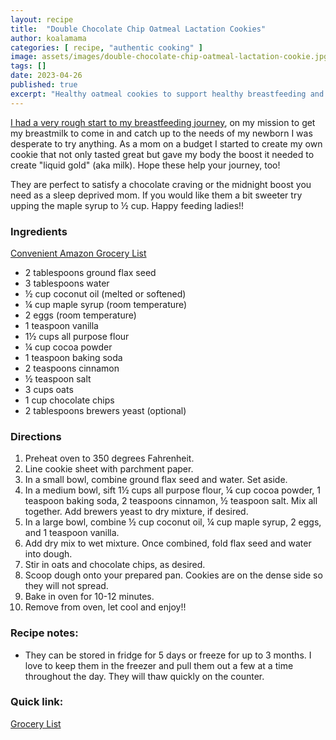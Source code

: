 ```yaml
---
layout: recipe
title:  "Double Chocolate Chip Oatmeal Lactation Cookies"
author: koalamama
categories: [ recipe, "authentic cooking" ]
image: assets/images/double-chocolate-chip-oatmeal-lactation-cookie.jpg
tags: []
date: 2023-04-26
published: true
excerpt: "Healthy oatmeal cookies to support healthy breastfeeding and curb the chocolate craving."
---
```


<a href="{{site.baseurl}}/extra-breast-pumps-and-parts">I had a very rough start to my breastfeeding journey</a>, on my mission to get my breastmilk to come in and catch up to the needs of my newborn I was desperate to try anything. As a mom on a budget I started to create my own cookie that not only tasted great but gave my body the boost it needed to create "liquid gold" (aka milk). Hope these help your journey, too!

They are perfect to satisfy a chocolate craving or the midnight boost you need as a sleep deprived mom.  If you would like them a bit sweeter try upping the maple syrup to ½ cup.  Happy feeding ladies!!


### Ingredients

<a target="_blank" href="https://www.amazon.com/hz/wishlist/ls/3MELVX4S77MGI?&linkCode=ll2&tag=koalaco-20&linkId=601b9c2d3c6481261e2e5fd2a90b686b&language=en_US&ref_=as_li_ss_tl">Convenient Amazon Grocery List</a>

- 2 tablespoons ground flax seed
- 3 tablespoons water
- ½ cup coconut oil (melted or softened)
- ¼ cup maple syrup (room temperature)
- 2 eggs (room temperature)
- 1 teaspoon vanilla
- 1½ cups all purpose flour
- ¼ cup cocoa powder
- 1 teaspoon baking soda
- 2 teaspoons cinnamon
- ½ teaspoon salt
- 3 cups oats
- 1 cup chocolate chips
- 2 tablespoons brewers yeast (optional)


### Directions

1. Preheat oven to 350 degrees Fahrenheit.
2. Line cookie sheet with parchment paper.
3. In a small bowl, combine ground flax seed and water. Set aside.
4. In a medium bowl, sift 1½ cups all purpose flour, ¼ cup cocoa powder, 1 teaspoon baking soda, 2 teaspoons cinnamon, ½ teaspoon salt. Mix all together. Add brewers yeast to dry mixture, if desired.
5. In a large bowl, combine ½ cup coconut oil, ¼ cup maple syrup, 2 eggs, and 1 teaspoon vanilla.
6. Add dry mix to wet mixture. Once combined, fold flax seed and water into dough.
7. Stir in oats and chocolate chips, as desired.
8. Scoop dough onto your prepared pan. Cookies are on the dense side so they will not spread.
9. Bake in oven for 10-12 minutes.
10. Remove from oven, let cool and enjoy!!


### Recipe notes:
- They can be stored in fridge for 5 days or freeze for up to 3 months. I love to keep them in the freezer and pull them out a few at a time throughout the day. They will thaw quickly on the counter.



### Quick link:

<a target="_blank" href="https://www.amazon.com/hz/wishlist/ls/3MELVX4S77MGI?&linkCode=ll2&tag=koalaco-20&linkId=601b9c2d3c6481261e2e5fd2a90b686b&language=en_US&ref_=as_li_ss_tl">Grocery List</a>
